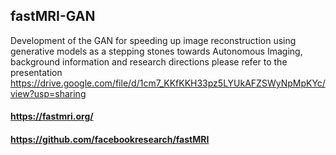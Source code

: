 ## fastMRI-GAN

Development of the GAN for speeding up image reconstruction using generative models as a stepping stones towards Autonomous Imaging, background information and research directions please refer to the presentation   https://drive.google.com/file/d/1cm7_KKfKKH33pz5LYUkAFZSWyNpMpKYc/view?usp=sharing

#### https://fastmri.org/
#### https://github.com/facebookresearch/fastMRI
